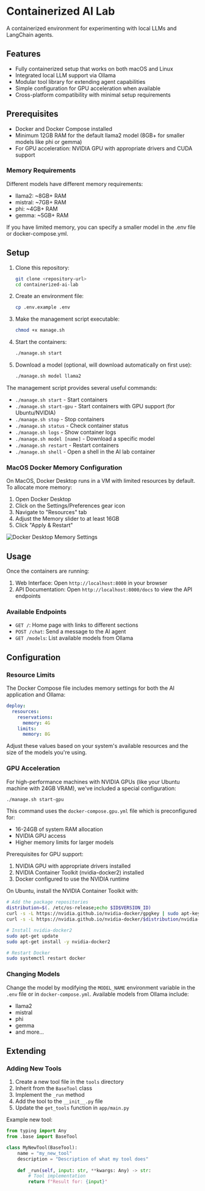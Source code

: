 # Containerized AI Lab

A containerized environment for experimenting with local LLMs and LangChain agents.

## Features

- Fully containerized setup that works on both macOS and Linux
- Integrated local LLM support via Ollama
- Modular tool library for extending agent capabilities
- Simple configuration for GPU acceleration when available
- Cross-platform compatibility with minimal setup requirements

## Prerequisites

- Docker and Docker Compose installed
- Minimum 12GB RAM for the default llama2 model (8GB+ for smaller models like phi or gemma)
- For GPU acceleration: NVIDIA GPU with appropriate drivers and CUDA support

### Memory Requirements

Different models have different memory requirements:
- llama2: ~8GB+ RAM
- mistral: ~7GB+ RAM
- phi: ~4GB+ RAM
- gemma: ~5GB+ RAM

If you have limited memory, you can specify a smaller model in the .env file or docker-compose.yml.

## Setup

1. Clone this repository:
   ```bash
   git clone <repository-url>
   cd containerized-ai-lab
   ```

2. Create an environment file:
   ```bash
   cp .env.example .env
   ```

3. Make the management script executable:
   ```bash
   chmod +x manage.sh
   ```

4. Start the containers:
   ```bash
   ./manage.sh start
   ```

5. Download a model (optional, will download automatically on first use):
   ```bash
   ./manage.sh model llama2
   ```

The management script provides several useful commands:
- `./manage.sh start` - Start containers
- `./manage.sh start-gpu` - Start containers with GPU support (for Ubuntu/NVIDIA)
- `./manage.sh stop` - Stop containers
- `./manage.sh status` - Check container status
- `./manage.sh logs` - Show container logs
- `./manage.sh model [name]` - Download a specific model
- `./manage.sh restart` - Restart containers
- `./manage.sh shell` - Open a shell in the AI lab container

### MacOS Docker Memory Configuration

On MacOS, Docker Desktop runs in a VM with limited resources by default. To allocate more memory:

1. Open Docker Desktop
2. Click on the Settings/Preferences gear icon
3. Navigate to "Resources" tab
4. Adjust the Memory slider to at least 16GB
5. Click "Apply & Restart"

![Docker Desktop Memory Settings](https://docs.docker.com/desktop/images/mac-resources.png)

## Usage

Once the containers are running:

1. Web Interface: Open `http://localhost:8000` in your browser
2. API Documentation: Open `http://localhost:8000/docs` to view the API endpoints

### Available Endpoints

- `GET /`: Home page with links to different sections
- `POST /chat`: Send a message to the AI agent
- `GET /models`: List available models from Ollama

## Configuration

### Resource Limits

The Docker Compose file includes memory settings for both the AI application and Ollama:

```yaml
deploy:
  resources:
    reservations:
      memory: 4G
    limits:
      memory: 8G
```

Adjust these values based on your system's available resources and the size of the models you're using.

### GPU Acceleration

For high-performance machines with NVIDIA GPUs (like your Ubuntu machine with 24GB VRAM), we've included a special configuration:

```bash
./manage.sh start-gpu
```

This command uses the `docker-compose.gpu.yml` file which is preconfigured for:
- 16-24GB of system RAM allocation
- NVIDIA GPU access
- Higher memory limits for larger models

Prerequisites for GPU support:
1. NVIDIA GPU with appropriate drivers installed
2. NVIDIA Container Toolkit (nvidia-docker2) installed
3. Docker configured to use the NVIDIA runtime

On Ubuntu, install the NVIDIA Container Toolkit with:
```bash
# Add the package repositories
distribution=$(. /etc/os-release;echo $ID$VERSION_ID)
curl -s -L https://nvidia.github.io/nvidia-docker/gpgkey | sudo apt-key add -
curl -s -L https://nvidia.github.io/nvidia-docker/$distribution/nvidia-docker.list | sudo tee /etc/apt/sources.list.d/nvidia-docker.list

# Install nvidia-docker2
sudo apt-get update
sudo apt-get install -y nvidia-docker2

# Restart Docker
sudo systemctl restart docker
```

### Changing Models

Change the model by modifying the `MODEL_NAME` environment variable in the `.env` file or in `docker-compose.yml`. Available models from Ollama include:

- llama2
- mistral
- phi
- gemma
- and more...

## Extending

### Adding New Tools

1. Create a new tool file in the `tools` directory
2. Inherit from the `BaseTool` class
3. Implement the `_run` method
4. Add the tool to the `__init__.py` file
5. Update the `get_tools` function in `app/main.py`

Example new tool:
```python
from typing import Any
from .base import BaseTool

class MyNewTool(BaseTool):
    name = "my_new_tool"
    description = "Description of what my tool does"
    
    def _run(self, input: str, **kwargs: Any) -> str:
        # Tool implementation
        return f"Result for: {input}"
```